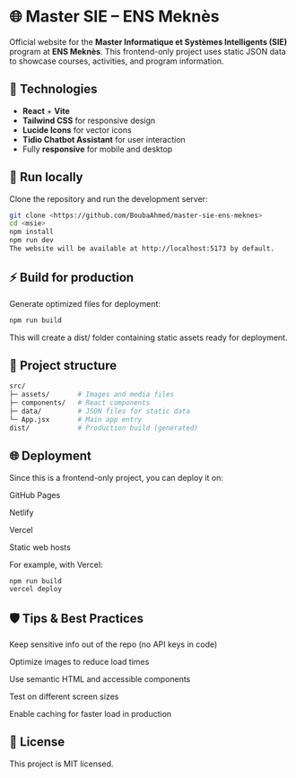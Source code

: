 # 🌐 Master SIE – ENS Meknès

Official website for the **Master Informatique et Systèmes Intelligents (SIE)** program at **ENS Meknès**.
This frontend-only project uses static JSON data to showcase courses, activities, and program information.

## 🧩 Technologies
- **React** + **Vite**
- **Tailwind CSS** for responsive design
- **Lucide Icons** for vector icons
- **Tidio Chatbot Assistant** for user interaction
- Fully **responsive** for mobile and desktop


## 🚀 Run locally
Clone the repository and run the development server:

```bash
git clone <https://github.com/BoubaAhmed/master-sie-ens-meknes>
cd <msie>
npm install
npm run dev
The website will be available at http://localhost:5173 by default.
```

## ⚡ Build for production
Generate optimized files for deployment:

``` bash
npm run build
```

This will create a dist/ folder containing static assets ready for deployment.

## 📂 Project structure
``` bash
src/
├─ assets/       # Images and media files
├─ components/   # React components
├─ data/         # JSON files for static data
└─ App.jsx       # Main app entry
dist/            # Production build (generated)
```

## 🌐 Deployment
Since this is a frontend-only project, you can deploy it on:

GitHub Pages

Netlify

Vercel

Static web hosts

For example, with Vercel:

``` bash
npm run build
vercel deploy
```

## 🛡️ Tips & Best Practices
Keep sensitive info out of the repo (no API keys in code)

Optimize images to reduce load times

Use semantic HTML and accessible components

Test on different screen sizes

Enable caching for faster load in production

## 📄 License
This project is MIT licensed.